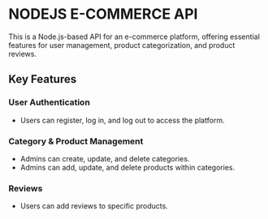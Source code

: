 # NODEJS E-COMMERCE API

This is a Node.js-based API for an e-commerce platform, offering essential features for user management, product categorization, and product reviews.

## Key Features

### User Authentication
- Users can register, log in, and log out to access the platform.

### Category & Product Management
- Admins can create, update, and delete categories.
- Admins can add, update, and delete products within categories.

### Reviews
- Users can add reviews to specific products.

